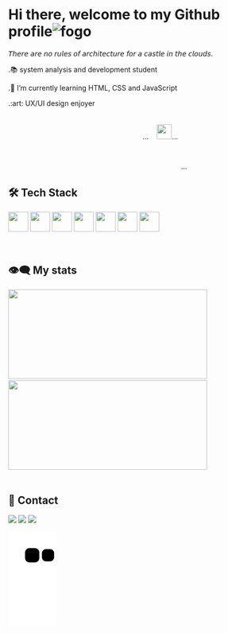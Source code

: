 # Hi there, welcome to my Github profile![fogo](https://user-images.githubusercontent.com/112128418/194660542-32b7a145-3f9e-42d3-bdcb-75d07a5c0105.gif)
<p>𝘛𝘩𝘦𝘳𝘦 𝘢𝘳𝘦 𝘯𝘰 𝘳𝘶𝘭𝘦𝘴 𝘰𝘧 𝘢𝘳𝘤𝘩𝘪𝘵𝘦𝘤𝘵𝘶𝘳𝘦 𝘧𝘰𝘳 𝘢 𝘤𝘢𝘴𝘵𝘭𝘦 𝘪𝘯 𝘵𝘩𝘦 𝘤𝘭𝘰𝘶𝘥𝘴.</p>
<p>.📚 system analysis and development student</p>
<p>.🌱 I’m currently learning HTML, CSS and JavaScript</p>
<p>.:art: UX/UI design enjoyer</p>
ﾠﾠﾠﾠﾠﾠﾠﾠﾠﾠﾠﾠﾠﾠﾠﾠﾠﾠﾠﾠﾠﾠﾠﾠﾠﾠﾠﾠﾠﾠﾠﾠﾠﾠﾠﾠﾠﾠﾠﾠﾠﾠﾠﾠﾠﾠﾠﾠﾠﾠﾠﾠﾠﾠﾠﾠﾠﾠﾠﾠ...ﾠ
<img src="https://img.icons8.com/wired/64/EBEBEB/bt21-van.png" width="30" height="30"/>...ﾠﾠﾠﾠﾠﾠﾠﾠﾠﾠﾠﾠﾠﾠﾠﾠﾠﾠﾠﾠﾠﾠﾠﾠﾠﾠﾠﾠﾠﾠﾠﾠﾠﾠﾠﾠﾠﾠﾠﾠﾠﾠﾠﾠﾠﾠﾠﾠﾠﾠﾠﾠﾠﾠﾠﾠﾠﾠﾠﾠﾠﾠﾠﾠﾠﾠﾠﾠﾠﾠﾠﾠﾠﾠﾠﾠﾠﾠﾠﾠﾠﾠﾠﾠﾠﾠﾠﾠﾠﾠﾠﾠﾠﾠﾠﾠﾠﾠﾠﾠﾠﾠﾠﾠﾠﾠﾠﾠﾠﾠﾠﾠﾠﾠﾠﾠﾠ...
<br>
<h2>🛠 Tech Stack </h2>
<p>
<img src="https://cdn.jsdelivr.net/gh/devicons/devicon/icons/git/git-original.svg" width="40" height="40"/>
<img src="https://cdn.jsdelivr.net/gh/devicons/devicon/icons/html5/html5-original.svg" width="40" height="40"/>
<img src="https://cdn.jsdelivr.net/gh/devicons/devicon/icons/css3/css3-original.svg" width="40" height="40"/>
<img src="https://cdn.jsdelivr.net/gh/devicons/devicon/icons/python/python-original.svg" width="40" height="40"/>
<img src="https://cdn.jsdelivr.net/gh/devicons/devicon/icons/mysql/mysql-original.svg" width="40" height="40"/>
<img src="https://cdn.jsdelivr.net/gh/devicons/devicon/icons/figma/figma-original.svg" width="40" height="40"/>
<img src="https://cdn.jsdelivr.net/gh/devicons/devicon/icons/javascript/javascript-original.svg" width="40" height="40"/>                    
</p>
<br>
<h2>👁‍🗨 My stats </h2>
<div>
<img height="180em" width="400em" src="https://github-readme-stats.vercel.app/api/top-langs/?username=giovaniavila&layout=compact&langs_count=7&theme=maroongold"/>
<img height="180em" width="400em" src="https://github-readme-stats.vercel.app/api?username=giovaniavila&show_icons=true&theme=maroongold&include_all_commits=true&count_private=true"/>
</div>
<br>
<h2>👻 Contact </h2>
<p>
<a target="_blank" href="https://www.instagram.com/giovanicav/?next=%2F" rel="external"><img src="https://img.shields.io/badge/-Instagram-%23E4405F?style=for-the-badge&logo=instagram&logoColor=white"></a>
<a target="_blank" href = "mailto:giovanicavila@gmail.com" rel="external"><img src="https://img.shields.io/badge/Gmail-D14836?style=for-the-badge&logo=gmail&logoColor=white" target="_blank"></a>
<a target="_blank" href="https://www.linkedin.com/in/giovani-carvalho-avila-80593a224/" target="_blanket" rel="external"><img src="https://img.shields.io/badge/-LinkedIn-0077B5?style=for-the-badge&logo=Linkedin&logoColor=white"></img></a>
</p>
          


![Snake animation](https://github.com/giovaniavila/giovaniavila/blob/output/github-contribution-grid-snake.svg)

<!--
**giovaniavila/giovaniavila** is a ✨ _special_ ✨ repository because its `README.md` (this file) appears on your GitHub profile.

Here are some ideas to get you started:

- 🔭 I’m currently working on ...
- 🌱 I’m currently learning ...
- 👯 I’m looking to collaborate on ...
- 🤔 I’m looking for help with ...
- 💬 Ask me about ...
- 📫 How to reach me: ...
- 😄 Pronouns: ...
- ⚡ Fun fact: ...
-->
